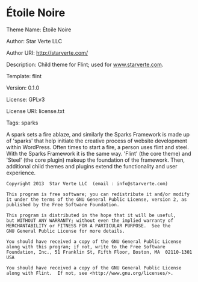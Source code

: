 Étoile Noire
=======
Theme Name:     Étoile Noire

Author:         Star Verte LLC

Author URI:     http://starverte.com/

Description:    Child theme for Flint; used for www.starverte.com.

Template:       flint

Version:        0.1.0

License:        GPLv3

License URI:    license.txt

Tags:           sparks

A spark sets a fire ablaze, and similarly the Sparks Framework is made up of 'sparks' that help initiate the creative process of website development within WordPress. Often times to start a fire, a person uses flint and steel. With the Sparks Framework it is the same way. 'Flint' (the core theme) and 'Steel' (the core plugin) makeup the foundation of the framework. Then, additional child themes and plugins extend the functionality and user experience.

    Copyright 2013  Star Verte LLC  (email : info@starverte.com)
    
    This program is free software; you can redistribute it and/or modify
    it under the terms of the GNU General Public License, version 2, as 
    published by the Free Software Foundation.
    
    This program is distributed in the hope that it will be useful,
    but WITHOUT ANY WARRANTY; without even the implied warranty of
    MERCHANTABILITY or FITNESS FOR A PARTICULAR PURPOSE.  See the
    GNU General Public License for more details.
    
    You should have received a copy of the GNU General Public License
    along with this program; if not, write to the Free Software
    Foundation, Inc., 51 Franklin St, Fifth Floor, Boston, MA  02110-1301  USA
    
    You should have received a copy of the GNU General Public License
    along with Flint.  If not, see <http://www.gnu.org/licenses/>.
